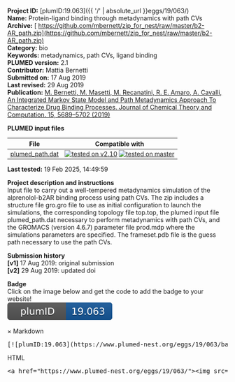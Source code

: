 **Project ID:** [plumID:19.063]({{ '/' | absolute_url }}eggs/19/063/)  
**Name:**  Protein-ligand binding through metadynamics with path CVs  
**Archive:** [ https://github.com/mbernett/zip_for_nest/raw/master/b2-AR_path.zip](https://github.com/mbernett/zip_for_nest/raw/master/b2-AR_path.zip)  
**Category:**  bio  
**Keywords:**  metadynamics, path CVs, ligand binding  
**PLUMED version:**  2.1  
**Contributor:**  Mattia Bernetti  
**Submitted on:** 17 Aug 2019  
**Last revised:** 29 Aug 2019  
**Publication:** [M. Bernetti, M. Masetti, M. Recanatini, R. E. Amaro, A. Cavalli, An Integrated Markov State Model and Path Metadynamics Approach To Characterize Drug Binding Processes. Journal of Chemical Theory and Computation. 15, 5689–5702 (2019)](http://dx.doi.org/10.1021/acs.jctc.9b00450)  
  
**PLUMED input files**  
  
| File     | Compatible with |  
|:--------:|:--------:|  
| [plumed_path.dat](./data/plumed_path.dat.md) |  [![tested on v2.10](https://img.shields.io/badge/v2.10-passing-green.svg)](data/plumed_path.dat.plumed.stderr) [![tested on master](https://img.shields.io/badge/master-passing-green.svg)](data/plumed_path.dat.plumed_master.stderr) |  
  
**Last tested:**  19 Feb 2025, 14:49:59
  
**Project description and instructions**  
Input file to carry out a well-tempered metadynamics simulation of the alprenolol-b2AR binding process using path CVs. The zip includes a structure file gro.gro file to use as initial configuration to launch the simulations, the corresponding topology file top.top, the plumed input file plumed_path.dat necessary to perform metadynamics with path CVs, and the GROMACS (version 4.6.7) parameter file prod.mdp where the simulations parameters are specified. The frameset.pdb file is the guess path necessary to use the path CVs.

  
**Submission history**  
**[v1]** 17 Aug 2019: original submission  
**[v2]** 29 Aug 2019: updated doi  
  
**Badge**  
Click on the image below and get the code to add the badge to your website!  
<img src="./badge.svg" alt="plumeDnest:19.063" id="myBtn" class="badge">
<div id="myModal" class="modal">
  <div class="modal-content">
    <span class="close">&times;</span>
    Markdown<pre>[![plumID:19.063](https://www.plumed-nest.org/eggs/19/063/badge.svg)](https://www.plumed-nest.org/eggs/19/063/)</pre>
    HTML<pre>&lt;a href="https://www.plumed-nest.org/eggs/19/063/"&gt;&lt;img src="https://www.plumed-nest.org/eggs/19/063/badge.svg" alt="plumID:19.063"&gt;&lt;/a&gt;</pre>
  </div>
</div>
